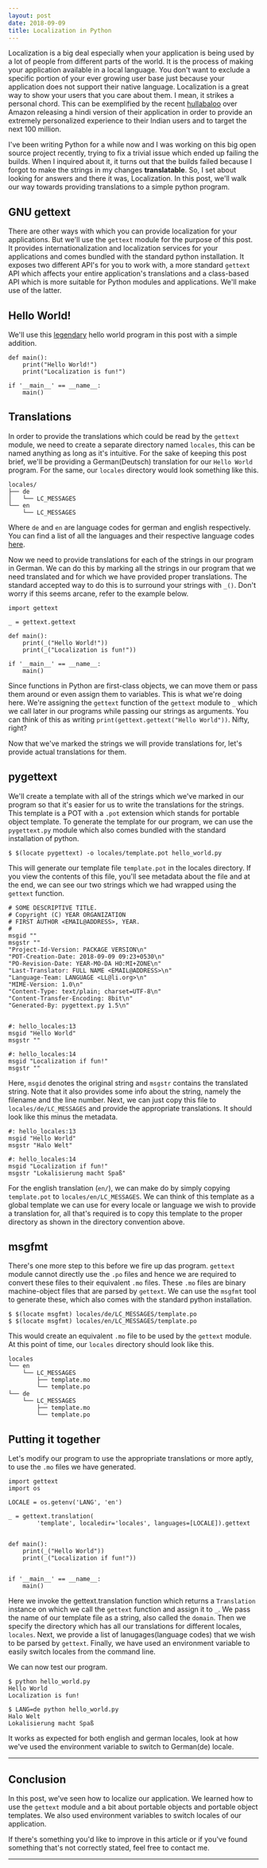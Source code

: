 ```yaml
---
layout: post
date: 2018-09-09
title: Localization in Python
---
```



Localization is a big deal especially when your application is being used by a lot of people from different parts of the world. It is the process of making your application available in a local language. You don't want to exclude a specific portion of your ever growing user base just because your application does not support their native language. Localization is a great way to show your users that you care about them. I mean, it strikes a personal chord. This can be exemplified by the recent [hullabaloo](https://economictimes.indiatimes.com/small-biz/startups/newsbuzz/browse-in-hindi-on-amazon-india/articleshow/65679424.cms) over Amazon releasing a hindi version of their application in order to provide an extremely personalized experience to their Indian users and to target the next 100 million.

I've been writing Python for a while now and I was working on this big open source project recently, trying to fix a trivial issue which ended up failing the builds. When I inquired about it, it turns out that the builds failed because I forgot to make the strings in my changes __translatable__. So, I set about looking for answers and there it was, Localization. In this post, we'll walk our way towards providing translations to a simple python program.

## GNU gettext
There are other ways with which you can provide localization for your applications. But we'll use the `gettext` module for the purpose of this post. It provides internationalization and localization services for your applications and comes bundled with the standard python installation. It exposes two different API's for you to work with, a more standard `gettext` API which affects your entire application's translations and a class-based API which is more suitable for Python modules and applications. We'll make use of the latter.

## Hello World!
We'll use this [legendary](https://blog.hackerrank.com/the-history-of-hello-world/) hello world program in this post with a simple addition.

```
def main():
    print("Hello World!")
    print("Localization is fun!")

if '__main__' == __name__:
    main()
```

## Translations
In order to provide the translations which could be read by the `gettext` module, we need to create a separate directory named `locales`, this can be named anything as long as it's intuitive. For the sake of keeping this post brief, we'll be providing a German(Deutsch) translation for our `Hello World` program. For the same, our `locales` directory would look something like this.

```
locales/
├── de
│   └── LC_MESSAGES
└── en
    └── LC_MESSAGES
```

Where `de` and `en` are language codes for german and english respectively. You can find a list of all the languages and their respective language codes [here](https://www.science.co.il/language/Codes.php).

Now we need to provide translations for each of the strings in our program in German. We can do this by marking all the strings in our program that we need translated and for which we have provided proper translations. The standard accepted way to do this is to surround your strings with `_()`. Don't worry if this seems arcane, refer to the example below.

```
import gettext

_ = gettext.gettext

def main():
    print(_("Hello World!"))
    print(_("Localization is fun!"))

if '__main__' == __name__:
    main()
```

Since functions in Python are first-class objects, we can move them or pass them around or even assign them to variables. This is what we're doing here. We're assigning the `gettext` function of the `gettext` module to `_` which we call later in our programs while passing our strings as arguments. You can think of this as writing `print(gettext.gettext("Hello World"))`. Nifty, right?

Now that we've marked the strings we will provide translations for, let's provide actual translations for them.

## pygettext
We'll create a template with all of the strings which we've marked in our program so that it's easier for us to write the translations for the strings. This template is a POT with a `.pot` extension which stands for portable object template. To generate the template for our program, we can use the `pygettext.py` module which also comes bundled with the standard installation of python.

```
$ $(locate pygettext) -o locales/template.pot hello_world.py
```

This will generate our template file `template.pot` in the locales directory. If you view the contents of this file, you'll see metadata about the file and at the end, we can see our two strings which we had wrapped using the `gettext` function.

```
# SOME DESCRIPTIVE TITLE.
# Copyright (C) YEAR ORGANIZATION
# FIRST AUTHOR <EMAIL@ADDRESS>, YEAR.
#
msgid ""
msgstr ""
"Project-Id-Version: PACKAGE VERSION\n"
"POT-Creation-Date: 2018-09-09 09:23+0530\n"
"PO-Revision-Date: YEAR-MO-DA HO:MI+ZONE\n"
"Last-Translator: FULL NAME <EMAIL@ADDRESS>\n"
"Language-Team: LANGUAGE <LL@li.org>\n"
"MIME-Version: 1.0\n"
"Content-Type: text/plain; charset=UTF-8\n"
"Content-Transfer-Encoding: 8bit\n"
"Generated-By: pygettext.py 1.5\n"


#: hello_locales:13
msgid "Hello World"
msgstr ""

#: hello_locales:14
msgid "Localization if fun!"
msgstr ""
```

Here, `msgid` denotes the original string and `msgstr` contains the translated string. Note that it also provides some info about the string, namely the filename and the line number. Next, we can just copy this file to `locales/de/LC_MESSAGES` and provide the appropriate translations. It should look like this minus the metadata.

```
#: hello_locales:13
msgid "Hello World"
msgstr "Halo Welt"

#: hello_locales:14
msgid "Localization if fun!"
msgstr "Lokalisierung macht Spaß"
```

For the english translation (`en/`), we can make do by simply copying `template.pot` to `locales/en/LC_MESSAGES`. We can think of this template as a global template we can use for every locale or language we wish to provide a translation for, all that's required is to copy this template to the proper directory as shown in the directory convention above.

## msgfmt
There's one more step to this before we fire up das program. `gettext` module cannot directly use the `.po` files and hence we are required to convert these files to their equivalent `.mo` files. These `.mo` files are binary machine-object files that are parsed by `gettext`. We can use the `msgfmt` tool to generate these, which also comes with the standard python installation.

```
$ $(locate msgfmt) locales/de/LC_MESSAGES/template.po
$ $(locate msgfmt) locales/en/LC_MESSAGES/template.po
```

This would create an equivalent `.mo` file to be used by the `gettext` module. At this point of time, our `locales` directory should look like this.

```
locales
└── en
    └── LC_MESSAGES
        ├── template.mo
        └── template.po
└── de
    └── LC_MESSAGES
        ├── template.mo
        └── template.po
```

## Putting it together
Let's modify our program to use the appropriate translations or more aptly, to use the `.mo` files we have generated.

```
import gettext
import os

LOCALE = os.getenv('LANG', 'en')

_ = gettext.translation(
        'template', localedir='locales', languages=[LOCALE]).gettext


def main():
    print(_("Hello World"))
    print(_("Localization if fun!"))


if '__main__' == __name__:
    main()
```

Here we invoke the gettext.translation function which returns a `Translation` instance on which we call the `gettext` function and assign it to `_`. We pass the name of our template file as a string, also called the `domain`. Then we specify the directory which has all our translations for different locales, `locales`. Next, we provide a list of lanugages(language codes) that we wish to be parsed by `gettext`. Finally, we have used an environment variable to easily switch locales from the command line.

We can now test our program.

```
$ python hello_world.py
Hello World
Localization is fun!

$ LANG=de python hello_world.py
Halo Welt
Lokalisierung macht Spaß
```

It works as expected for both english and german locales, look at how we've used the environment variable to switch to German(de) locale.

---

## Conclusion
In this post, we've seen how to localize our application. We learned how to use the `gettext` module and a bit about portable objects and portable object templates. We also used environment variables to switch locales of our application.

If there's something you'd like to improve in this article or if you've found something that's not correctly stated, feel free to contact me.

---


